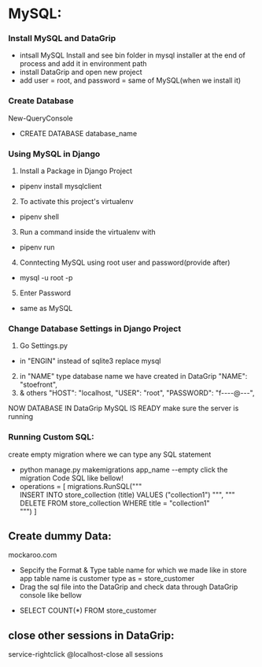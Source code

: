 # MySQL:

### Install MySQL and DataGrip 
+ intsall MySQL
Install and see bin folder in mysql installer at the end of process and add it in environment path
+ install DataGrip and open new project
+ add user = root, and password = same of MySQL(when we install it)

### Create Database
New-QueryConsole
- CREATE DATABASE database_name

### Using MySQL in Django
1. Install a Package in Django Project
- pipenv install mysqlclient
2. To activate this project's virtualenv
- pipenv shell
3. Run a command inside the virtualenv with 
- pipenv run
4. Conntecting MySQL using root user and password(provide after)
- mysql -u root -p  
5. Enter Password
+ same as MySQL 

### Change Database Settings in Django Project
1. Go Settings.py
+ in "ENGIN" instead of sqlite3 replace mysql
2. in "NAME" type database name we have created in DataGrip
"NAME": "stoefront",
3. & others
"HOST": "localhost,
"USER": "root",
"PASSWORD": "f----@---",

NOW DATABASE IN DataGrip MySQL IS READY
make sure the server is running

### Running Custom SQL:
create empty migration where we can type any SQL statement
- python manage.py makemigrations app_name --empty
click the migration
Code SQL like bellow!
- operations = [
        migrations.RunSQL("""  
                          INSERT INTO store_collection (title) 
                          VALUES ("collection1") """,
                          """ 
                          DELETE FROM store_collection 
                          WHERE title = "collection1"    
                          """)
    ]


## Create dummy Data:
mockaroo.com
* Sepcify the Format & Type table name for which we made like in store app table name is customer type as = store_customer
* Drag the sql file into the DataGrip and check data through DataGrip console like bellow
- SELECT COUNT(*) FROM store_customer

## close other sessions in DataGrip:
service-rightclick @localhost-close all sessions
